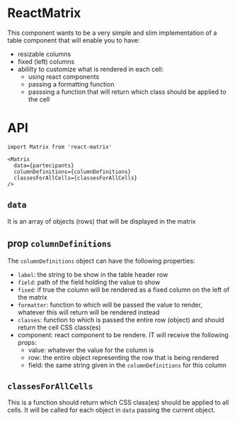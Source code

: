 # ReactMatrix

This component wants to be a very simple and slim implementation of a table component that will enable you to have:

- resizable columns
- fixed (left) columns
- abililty to customize what is rendered in each cell:
    - using react components
    - passing a formatting function
    - passsing a function that will return which class should be applied to the cell


# API

```
import Matrix from 'react-matrix'

<Matrix
  data={partecipants}
  columnDefinitions={columnDefinitions}
  classesForAllCells={classesForAllCells}
/>

```

## `data`

It is an array of objects (rows) that will be displayed in the matrix

## prop `columnDefinitions`

The `columnDefinitions` object can have the following properties:

- `label`: the string to be show in the table header row
- `field`: path of the field holding the value to show
- `fixed`: if true the column will be rendered as a fixed column on the left of the matrix
- `formatter`: function to which will be passed the value to render, whatever this will return will be rendered instead
- `classes`: function to which is passed the entire row (object) and should return the cell CSS class(es)
- component: react component to be rendere. IT will receive the following props:
    - value: whatever the value for the column is
    - row: the entire object representing the row that is being rendered
    - field: the same string given in the `columnDefinitions` for this column

## `classesForAllCells`

This is a function should return which CSS class(es) should be applied to all cells. It will be called for each object in `data` passing the current object.

